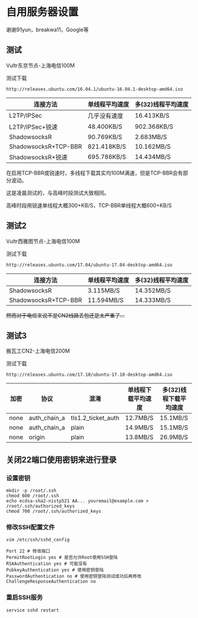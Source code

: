# 自用服务器设置
谢谢91yun，breakwa11，Google等

## 测试

Vultr东京节点-上海电信100M

测试下载
```
http://releases.ubuntu.com/16.04.1/ubuntu-16.04.1-desktop-amd64.iso
```
连接方法 | 单线程平均速度 | 多(32)线程平均速度
---|---|---
L2TP/IPSec|几乎没有速度|16.413KB/S
L2TP/IPSec+锐速|48.400KB/S|902.368KB/S
ShadowsocksR|90.769KB/S|2.683MB/S
ShadowsocksR+TCP-BBR|821.418KB/S|10.162MB/S
ShadowsocksR+锐速|695.786KB/S|14.434MB/S

在启用TCP-BBR或锐速时，多线程下载其实均100M满速，但是TCP-BBR会有部分波动。

这是凌晨测试的，与高峰时段测试大致相同。

高峰时段用锐速单线程大概300+KB/S，TCP-BBR单线程大概600+KB/S

## 测试2

Vultr西雅图节点-上海电信100M

测试下载
```
http://releases.ubuntu.com/17.04/ubuntu-17.04-desktop-amd64.iso
```
连接方法 | 单线程平均速度 | 多(32)线程平均速度
---|---|---
ShadowsocksR|3.115MB/S|14.352MB/S
ShadowsocksR+TCP-BBR|11.594MB/S|14.333MB/S

~~然而对于电信来说不是CN2线路丢包还是太严重了...~~

## 测试3
搬瓦工CN2-上海电信200M

测试下载
```
http://releases.ubuntu.com/17.10/ubuntu-17.10-desktop-amd64.iso
```
加密|协议|混淆|单线程下载平均速度|多(32)线程下载平均速度
---|---|---|---|---
none|auth_chain_a|tls1.2_ticket_auth|12.7MB/S|15.1MB/S
none|auth_chain_a|plain|14.9MB/S|15.1MB/S
none|origin|plain|13.8MB/S|26.9MB/S

## 关闭22端口使用密钥来进行登录
### 设置密钥
```
mkdir -p /root/.ssh
chmod 600 /root/.ssh
echo ecdsa-sha2-nistp521 AA... youremail@example.com > /root/.ssh/authorized_keys
chmod 700 /root/.ssh/authorized_keys
```
### 修改SSH配置文件
```
vim /etc/ssh/sshd_config
```
```
Port 22 # 修改端口
PermitRootLogin yes # 是否允许Root使用SSH登陆
RSAAuthentication yes # 可能没有
PubkeyAuthentication yes # 使用密钥登陆
PasswordAuthentication no # 使用密钥登陆测试成功后再修改
ChallengeResponseAuthentication no
```
### 重启SSH服务
```
service sshd restart
```
